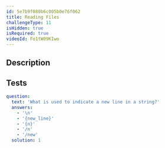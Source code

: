 ```yaml
---
id: 5e7b9f080b6c005b0e76f062
title: Reading Files
challengeType: 11
isHidden: true
isRequired: true
videoId: Fo1tW09KIwo
---
```


## Description
<section id='description'>

</section>

## Tests
<section id='tests'>

```yml
question:
  text: 'What is used to indicate a new line in a string?'
  answers:
    - '\n'
    - '{new_line}'
    - '{n}'
    - '/n'
    - '/new'
  solution: 1
```

</section>
